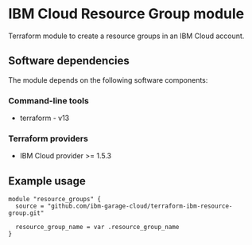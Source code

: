 # IBM Cloud Resource Group module

Terraform module to create a resource groups in an IBM Cloud account.

## Software dependencies

The module depends on the following software components:

### Command-line tools

- terraform - v13

### Terraform providers

- IBM Cloud provider >= 1.5.3

## Example usage

```hcl-terraform
module "resource_groups" {
  source = "github.com/ibm-garage-cloud/terraform-ibm-resource-group.git"

  resource_group_name = var .resource_group_name
}
```


